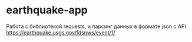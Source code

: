 # earthquake-app
Работа с библиотекой requests, и парсинг данных в формате json с API https://earthquake.usgs.gov/fdsnws/event/1/
